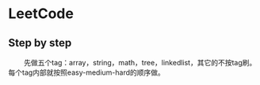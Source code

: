 # LeetCode
## Step by step
&#160; &#160; &#160; &#160; 先做五个tag：array，string，math，tree，linkedlist，其它的不按tag刷。每个tag内部就按照easy-medium-hard的顺序做。
